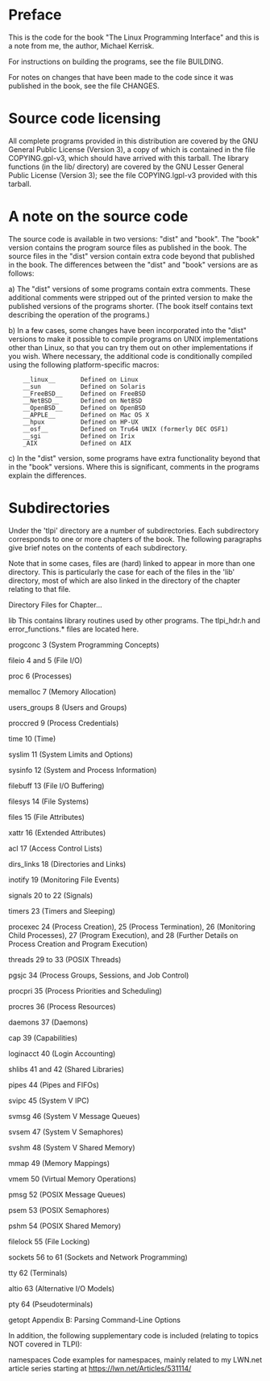 Preface
=======

This is the code for the book "The Linux Programming Interface"
and this is a note from me, the author, Michael Kerrisk.

For instructions on building the programs, see the file BUILDING.

For notes on changes that have been made to the code since it was
published in the book, see the file CHANGES.


Source code licensing
=====================

All complete programs provided in this distribution are covered by
the GNU General Public License (Version 3), a copy of which is
contained in the file COPYING.gpl-v3, which should have arrived with
this tarball.  The library functions (in the lib/ directory) are
covered by the GNU Lesser General Public License (Version 3); see the
file COPYING.lgpl-v3 provided with this tarball.


A note on the source code
=========================

The source code is available in two versions: "dist" and "book".
The "book" version contains the program source files as published in
the book. The source files in the "dist" version contain extra code
beyond that published in the book. The differences between the "dist"
and "book" versions are as follows:

a) The "dist" versions of some programs contain extra comments.
   These additional comments were stripped out of the printed version
   to make the published versions of the programs shorter. (The book
   itself contains text describing the operation of the programs.)

b) In a few cases, some changes have been incorporated into the
   "dist" versions to make it possible to compile programs on UNIX
   implementations other than Linux, so that you can try them out
   on other implementations if you wish.  Where necessary, the
   additional code is conditionally compiled using the following
   platform-specific macros:

        __linux__       Defined on Linux
        __sun           Defined on Solaris
        __FreeBSD__     Defined on FreeBSD
        __NetBSD__      Defined on NetBSD
        __OpenBSD__     Defined on OpenBSD
        __APPLE__       Defined on Mac OS X
        __hpux          Defined on HP-UX
        __osf__         Defined on Tru64 UNIX (formerly DEC OSF1)
        __sgi           Defined on Irix
        _AIX            Defined on AIX

c) In the "dist" version, some programs have extra functionality beyond
   that in the "book" versions. Where this is significant, comments in
   the programs explain the differences.


Subdirectories
==============

Under the 'tlpi' directory are a number of subdirectories. Each
subdirectory corresponds to one or more chapters of the book.
The following paragraphs give brief notes on the contents of
each subdirectory.

Note that in some cases, files are (hard) linked to appear in more than
one directory. This is particularly the case for each of the files in
the 'lib' directory, most of which are also linked in the directory
of the chapter relating to that file.

Directory       Files for Chapter...

lib             This contains library routines used by other 
                programs. The tlpi_hdr.h and error_functions.* 
                files are located here.
                
progconc        3 (System Programming Concepts)

fileio          4 and 5 (File I/O)

proc            6 (Processes)

memalloc        7 (Memory Allocation)

users_groups    8 (Users and Groups)

proccred        9 (Process Credentials)

time            10 (Time)

syslim          11 (System Limits and Options)

sysinfo         12 (System and Process Information)

filebuff        13 (File I/O Buffering)

filesys         14 (File Systems)

files           15 (File Attributes)

xattr           16 (Extended Attributes)

acl             17 (Access Control Lists)

dirs_links      18 (Directories and Links)

inotify         19 (Monitoring File Events)

signals         20 to 22 (Signals)

timers          23 (Timers and Sleeping)

procexec        24 (Process Creation), 25 (Process Termination),
                26 (Monitoring Child Processes), 27 (Program Execution),
                and 28 (Further Details on Process Creation and Program
                Execution)

threads         29 to 33 (POSIX Threads)

pgsjc           34 (Process Groups, Sessions, and Job Control)

procpri         35 (Process Priorities and Scheduling)

procres         36 (Process Resources)

daemons         37 (Daemons)

cap             39 (Capabilities)

loginacct       40 (Login Accounting)

shlibs          41 and 42 (Shared Libraries)
    
pipes           44 (Pipes and FIFOs)

svipc           45 (System V IPC)
    
svmsg           46 (System V Message Queues)

svsem           47 (System V Semaphores)

svshm           48 (System V Shared Memory)

mmap            49 (Memory Mappings)

vmem            50 (Virtual Memory Operations)

pmsg            52 (POSIX Message Queues)

psem            53 (POSIX Semaphores)

pshm            54 (POSIX Shared Memory)

filelock        55 (File Locking)

sockets         56 to 61 (Sockets and Network Programming)

tty             62 (Terminals)

altio           63 (Alternative I/O Models)

pty             64 (Pseudoterminals)

getopt          Appendix B: Parsing Command-Line Options

In addition, the following supplementary code is included (relating
to topics NOT covered in TLPI):

namespaces      Code examples for namespaces, mainly related to my LWN.net
                article series starting at https://lwn.net/Articles/531114/
